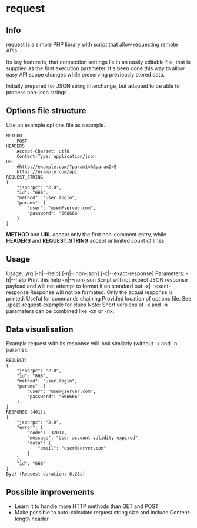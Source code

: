 # request

## Info ##
request is a simple PHP library with script that allow requesting remote APIs.

Its key feature is, that connection settings lie in an easily editable file, that is supplied as the first execution parameter. It's been done this way to allow easy API scope changes while preserving previously stored data.

Initially prepared for JSON string interchange, but adapted to be able to process non-json strings.

## Options file structure ##
Use an example options file as a sample.

```
METHOD
	POST
HEADERS
	Accept-Charset: utf8
	Content-Type: application/json
URL
	#http://example.com/?param1=A&param2=B
	https://example.com/api
REQUEST_STRING
{
	"jsonrpc": "2.0",
	"id": "666",
	"method": "user.login",
	"params": {
		"user": "user@server.com",
		"password": "666666"
	}
}
```
**METHOD** and **URL** accept only the first non-comment entry, while
**HEADERS** and **REQUEST_STRING** accept unlimited count of lines

## Usage ##

Usage:
    ./rq [-h|--help] [-n|--non-json] [-x|--exact-response] <options file>
Parameters:
    -h|--help
        Print this help
    -n|--non-json
        Script will not expect JSON response payload and will not attempt to
        format it on standard out
    -x|--exact-response
        Response will not be formated. Only the actual response is printed.
        Useful for commands chaining
    <options-file>
        Provided location of options file. See ./post-request-example for clues
Note:
    Short versions of -x and -n parameters can be combined like -xn or -nx.

## Data visualisation ##

Example request with its response will look similarly (without -x and -n params):

```
REQUEST:
{
	"jsonrpc": "2.0",
	"id": "666",
	"method": "user.login",
	"params": {
		"user": "user@server.com",
		"password": "666666"
	}
}
RESPONSE [401]:
{
	"jsonrpc": "2.0",
	"error": {
		"code": -32011,
		"message": "User account validity expired",
		"data": {
			"email": "user@server.com"
		}
	},
	"id": "666"
}
Bye! (Request duration: 0.26s)
```

## Possible improvements ##

* Learn it to handle more HTTP methods than GET and POST
* Make possible to auto-calculate request string size and include Content-length header
